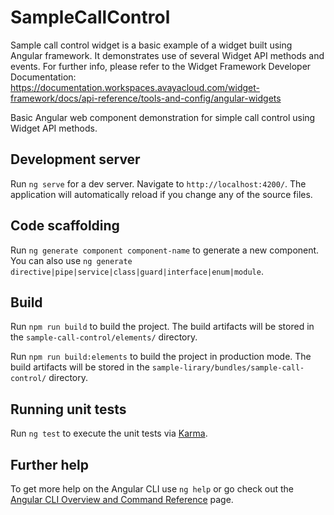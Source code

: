 # SampleCallControl

Sample call control widget is a basic example of a widget built using Angular framework. 
It demonstrates use of several Widget API methods and events. 
For further info, please refer to the Widget Framework Developer Documentation:
https://documentation.workspaces.avayacloud.com/widget-framework/docs/api-reference/tools-and-config/angular-widgets

Basic Angular web component demonstration for simple call control using Widget API methods. 

## Development server

Run `ng serve` for a dev server. Navigate to `http://localhost:4200/`. The application will automatically reload if you change any of the source files.

## Code scaffolding

Run `ng generate component component-name` to generate a new component. You can also use `ng generate directive|pipe|service|class|guard|interface|enum|module`.

## Build

Run `npm run build` to build the project. The build artifacts will be stored in the `sample-call-control/elements/` directory.

Run `npm run build:elements` to build the project in production mode. The build artifacts will be stored in the `sample-lirary/bundles/sample-call-control/` directory.

## Running unit tests

Run `ng test` to execute the unit tests via [Karma](https://karma-runner.github.io).

## Further help

To get more help on the Angular CLI use `ng help` or go check out the [Angular CLI Overview and Command Reference](https://angular.io/cli) page.
